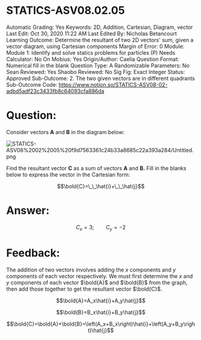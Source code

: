 # STATICS-ASV08.02.05

Automatic Grading: Yes
Keywords: 2D, Addition, Cartesian, Diagram, vector
Last Edit: Oct 30, 2020 11:22 AM
Last Edited By: Nicholas Betancourt
Learning Outcome: Determine the resultant of two 2D vectors' sum, given a vector diagram, using Cartesian components
Margin of Error: 0
Module: Module 1: Identify and solve statics problems for particles (P)
Needs Calculator: No
On Mobius: Yes
Origin/Author: Caelia
Question Format: Numerical fill in the blank
Question Type: A
Randomizable Parameters: No
Sean Reviewed: Yes
Shaobo Reviewed: No
Sig Fig: Exact Integer
Status: Approved
Sub-Outcome: 2. The two given vectors are in different quadrants
Sub-Outcome Code: https://www.notion.so/STATICS-ASV08-02-adbd5adf23c3433fb8c64093cfa886da

# Question:

Consider vectors **A** and **B** in the diagram below: 

![STATICS-ASV08%2002%2005%20f9d7563361c24b33a8685c22a393a284/Untitled.png](STATICS-ASV08%2002%2005%20f9d7563361c24b33a8685c22a393a284/Untitled.png)

Find the resultant vector **C** as a sum of vectors **A** and **B.** Fill in the blanks below to express the vector in the Cartesian form: 

$$\bold{C}=\_\_\hat{i}+\_\_\hat{j}$$

# Answer:

$$C_x=3; \qquad C_y=-2$$

# Feedback:

The addition of two vectors involves adding the $x$ components and $y$ components of each vector respectively. We must first determine the $x$ and $y$ components of each vector $\bold{A}$ and $\bold{B}$ from the graph, then add those together to get the resultant vector $\bold{C}$. 

$$\bold{A}=A_x\hat{i}+A_y\hat{j}$$

$$\bold{B}=B_x\hat{i}+B_y\hat{j}$$

$$\bold{C}=\bold{A}+\bold{B}=\left(A_x+B_x\right)\hat{i}+\left(A_y+B_y\right)\hat{j}$$